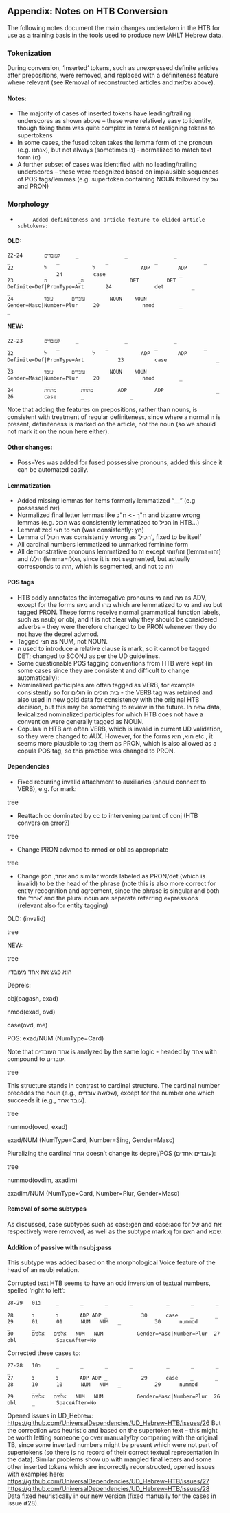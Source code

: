 ## Appendix: Notes on HTB Conversion

The following notes document the main changes undertaken in the HTB for use as a training basis in the tools used to produce new IAHLT Hebrew data.
### Tokenization
During conversion, ‘inserted’ tokens, such as unexpressed definite articles after prepositions, were removed, and replaced with a definiteness feature where relevant (see Removal of reconstructed articles and של/את above).

#### Notes:
-	The majority of cases of inserted tokens have leading/trailing underscores as shown above – these were relatively easy to identify, though fixing them was quite complex in terms of realigning tokens to supertokens
-	In some cases, the fused token takes the lemma form of the pronoun (e.g. אנחנו), but not always (sometimes נו) - normalized to match text form (נו)
-	A further subset of cases was identified with no leading/trailing underscores – these were recognized based on implausible sequences of POS tags/lemmas (e.g. supertoken containing NOUN followed by של and PRON)

### Morphology
-          Added definiteness and article feature to elided article subtokens:

#### OLD:
```
22-24    	לעובדים  	_           	_           	_             	_           	_           	_           	_             	_
22         	ל           	ל           	ADP     	ADP             	_           	24         	case      	_             	_
23         	ה_         	ה           	DET     	DET             	Definite=Def|PronType=Art    	24             	det        	_           	_
24         	עובדים    	עובד       	NOUN  	NOUN             	Gender=Masc|Number=Plur    	20             	nmod    	_           	_
```
#### NEW:
```
22-23    	לעובדים  	_           	_           	_             	_           	_           	_           	_             	_
22         	ל           	ל           	ADP     	ADP             	Definite=Def|PronType=Art         	23         	case             	_           	_
23         	עובדים    	עובד       	NOUN  	NOUN             	Gender=Masc|Number=Plur    	20             	nmod    	_           	_
24         	מתחת     	מתחת     	ADP     	ADP             	_           	26         	case      	_             	_
```

Note that adding the features on prepositions, rather than nouns, is consistent with treatment of regular definiteness, since where a normal ה is present, definiteness is marked on the article, not the noun (so we should not mark it on the noun here either).

#### Other changes:
-	Poss=Yes was added for fused possessive pronouns, added this since it can be automated easily.

#### Lemmatization
-	Added missing lemmas for items formerly lemmatized “__” (e.g possessed אח)
-	Normalized final letter lemmas like ח"ך -> ח"כ and bizarre wrong lemmas (e.g. הכול was consistently lemmatized to הכיל in HTB…)
-	Lemmatized חצי to חצי (was consistently: חץ)
-	Lemma of הכול was consistently wrong as ‘הכיל’, fixed to be itself
-	All cardinal numbers lemmatized to unmarked feminine form
-	All demonstrative pronouns lemmatized to זה except זהו/זוהי (lemma=זהו) and הללו (lemma=הללו, since it is not segmented, but actually corresponds to הזה, which is segmented, and not to זה)

#### POS tags
-	HTB oddly annotates the interrogative pronouns מי and מה as ADV, except for the forms מיהו and מהו which are lemmatized to מי and מה but tagged PRON. These forms receive normal grammatical function labels, such as nsubj or obj, and it is not clear why they should be considered adverbs – they were therefore changed to be PRON whenever they do not have the deprel advmod.
-	Tagged חצי as NUM, not NOUN.
-	ה used to introduce a relative clause is mark, so it cannot be tagged DET; changed to SCONJ as per the UD guidelines.
-	Some questionable POS tagging conventions from HTB were kept (in some cases since they are consistent and difficult to change automatically):
-	Nominalized participles are often tagged as VERB, for example consistently so for חולים in בית חולים - the VERB tag was retained and also used in new gold data for consistency with the original HTB decision, but this may be something to review in the future. In new data, lexicalized nominalized participles for which HTB does not have a convention were generally tagged as NOUN.
-	Copulas in HTB are often VERB, which is invalid in current UD validation, so they were changed to AUX. However, for the forms הוא, היא etc., it seems more plausible to tag them as PRON, which is also allowed as a copula POS tag, so this practice was changed to PRON. 

#### Dependencies
-	Fixed recurring invalid attachment to auxiliaries (should connect to VERB), e.g. for mark:

tree

-	Reattach cc dominated by cc to intervening parent of conj (HTB conversion error?)

tree

-	Change PRON advmod to nmod or obl as appropriate

tree

-	Change אחד, חלק and similar words labeled as PRON/det (which is invalid) to be the head of  the phrase (note this is also more correct for entity recognition and agreement, since the phrase is singular and both the ‘אחד’ and the plural noun are separate referring expressions (relevant also for entity tagging)

OLD: (invalid)

tree

NEW:

tree

הוא פגש את אחד מעובדיו

Deprels:

obj(pagash, exad)

nmod(exad, ovd)

case(ovd, me)


POS:
exad/NUM (NumType=Card)

Note that אחד העובדים is analyzed by the same logic - headed by אחד with compound to עובדים.

tree

This structure stands in contrast to cardinal structure. The cardinal number precedes the noun (e.g., שלושה עובדים), except for the number one which succeeds it (e.g., עובד אחד).

tree

nummod(oved, exad)

exad/NUM (NumType=Card, Number=Sing, Gender=Masc)

Pluralizing the cardinal אחד doesn’t change its deprel/POS (עובדים אחדים):

tree

nummod(ovdim, axadim)

axadim/NUM (NumType=Card, Number=Plur, Gender=Masc)


#### Removal of some subtypes
As discussed, case subtypes such as case:gen and case:acc for של and את respectively were removed, as well as the subtype mark:q for האם and שמא.

#### Addition of passive with nsubj:pass
This subtype was added based on the morphological Voice feature of the head of an nsubj relation.

Corrupted text
HTB seems to have an odd inversion of textual numbers, spelled ‘right to left’:
```
28-29   ב01  	_      	_      	_      	_        	_      	_      	_      	_
28    	ב      	ב      	ADP	ADP	_        	30    	case 	_      	_
29    	01    	01    	NUM   NUM   _        	30    	nummod      	_      	_
30    	אלפים   אלפים   NUM   NUM        	Gender=Masc|Number=Plur  27        	obl   	_      	SpaceAfter=No
```


Corrected these cases to:
```
27-28   ב10  	_      	_      	_      	_        	_      	_      	_      	_
27    	ב      	ב      	ADP	ADP	_        	29    	case 	_      	_
28    	10    	10    	NUM   NUM   _        	29    	nummod      	_      	_
29    	אלפים   אלפים   NUM   NUM        	Gender=Masc|Number=Plur  26        	obl   	_      	SpaceAfter=No
```

 Opened issues in UD_Hebrew:
https://github.com/UniversalDependencies/UD_Hebrew-HTB/issues/26 
But the correction was heuristic and based on the supertoken text – this might be worth letting someone go over manually/by comparing with the original TB, since some inverted numbers might be present which were not part of supertokens (so there is no record of their correct textual representation in the data).
Similar problems show up with mangled final letters and some other inserted tokens which are incorrectly reconstructed, opened issues with examples here:
https://github.com/UniversalDependencies/UD_Hebrew-HTB/issues/27
https://github.com/UniversalDependencies/UD_Hebrew-HTB/issues/28 
Data fixed heuristically in our new version (fixed manually for the cases in issue #28).
